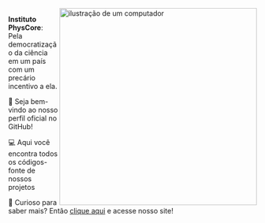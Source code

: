 <img src="https://physcore.aquanovember.eu.org/images/astronauta.webp" alt="ilustração de um computador" min-width="400px" max-width="400px" width="400px" align="right">

<p align="left"> 
  <strong>Instituto PhysCore</strong>: Pela democratização da ciência em um país com um precário incentivo a ela.
</p>

<p align="left">
  👋 Seja bem-vindo ao nosso perfil oficial no GitHub!
</p>

<p align="left">
  💻 Aqui você encontra todos os códigos-fonte de nossos projetos
</p>

<p align="left">
  🤔 Curioso para saber mais? Então <a href="">clique aqui</a> e acesse nosso site!
</p>
